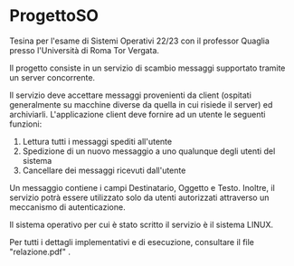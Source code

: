 # ProgettoSO

Tesina per l'esame di Sistemi Operativi 22/23 con il professor Quaglia presso l'Università di Roma Tor Vergata.

Il progetto consiste in un servizio di scambio messaggi supportato tramite un server concorrente. 

Il servizio deve accettare messaggi provenienti da client (ospitati generalmente su macchine diverse 
da quella in cui risiede il server) ed archiviarli. 
L'applicazione client deve fornire ad un utente le seguenti funzioni: 
1. Lettura tutti i messaggi spediti all'utente 
2. Spedizione di un nuovo messaggio a uno qualunque degli utenti del sistema 
3. Cancellare dei messaggi ricevuti dall'utente
   
Un messaggio contiene i campi Destinatario, Oggetto e Testo. Inoltre, il servizio potrà essere 
utilizzato solo da utenti autorizzati attraverso un meccanismo di autenticazione. 

Il sistema operativo per cui è stato scritto il servizio è il sistema LINUX. 

Per tutti i dettagli implementativi e di esecuzione, consultare il file "relazione.pdf" .
